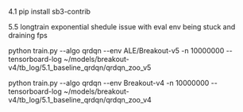 
4.1
pip install sb3-contrib


5.5 longtrain
exponential shedule
issue with eval env being stuck and draining fps


python train.py --algo qrdqn --env ALE/Breakout-v5 -n 10000000 --tensorboard-log ~/models/breakout-v4/tb_log/5.1_baseline_qrdqn/qrdqn_zoo_v5

python train.py --algo qrdqn --env Breakout-v4 -n 10000000 --tensorboard-log ~/models/breakout-v4/tb_log/5.1_baseline_qrdqn/qrdqn_zoo_v4

